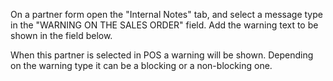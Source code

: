 On a partner form open the "Internal Notes" tab, and select a message type in the "WARNING ON THE SALES ORDER" field.  Add the warning text to be shown in the field below.

When this partner is selected in POS a warning will be shown. Depending on the warning type it can be a blocking or a non-blocking one.

